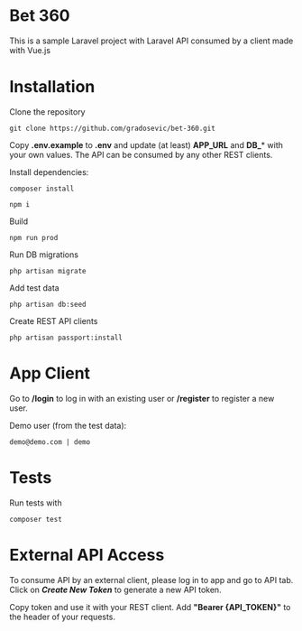 # Bet 360
This is a sample Laravel project with Laravel API consumed by a client made with Vue.js
# Installation

Clone the repository
```
git clone https://github.com/gradosevic/bet-360.git
```

Copy **.env.example** to **.env** and update (at least) **APP_URL** and **DB_*** with your own values. The API can be consumed by any other REST clients.

Install dependencies:
```
composer install
```
```
npm i
```

Build 
```
npm run prod
```

Run DB migrations
```
php artisan migrate
```

Add test data
```
php artisan db:seed
```

Create REST API clients
```
php artisan passport:install
```

# App Client
Go to **/login** to log in with an existing user or **/register** to register a new user. 

Demo user (from the test data):
```
demo@demo.com | demo
```

# Tests
Run tests with
```
composer test
```

# External API Access
To consume API by an external client, please log in to app and go to API tab. Click on ***Create New Token*** to generate a new API token.

Copy token and use it with your REST client. Add **"Bearer {API_TOKEN}"** to the header of your requests. 
